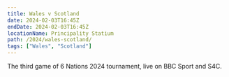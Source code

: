```yaml
---
title: Wales v Scotland
date: 2024-02-03T16:45Z
endDate: 2024-02-03T16:45Z
locationName: Principality Statium
path: /2024/wales-scotland/
tags: ["Wales", "Scotland"]
---
```


The third game of 6 Nations 2024 tournament, live on BBC Sport and S4C.

